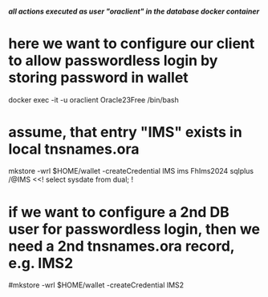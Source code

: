 ##### all actions executed as user "oraclient" in the database docker container #######
# here we want to configure our client to allow passwordless login by storing password in wallet

docker exec -it -u oraclient Oracle23Free /bin/bash
# assume, that entry "IMS" exists in local tnsnames.ora
mkstore -wrl $HOME/wallet -createCredential IMS ims FhIms2024
sqlplus /@IMS <<!
   select sysdate from dual;
!
# if we want to configure a 2nd DB user for passwordless login, then we need a 2nd tnsnames.ora record, e.g. IMS2
#mkstore -wrl $HOME/wallet -createCredential IMS2 <OtherDbUser> <OtherDBPassword>
